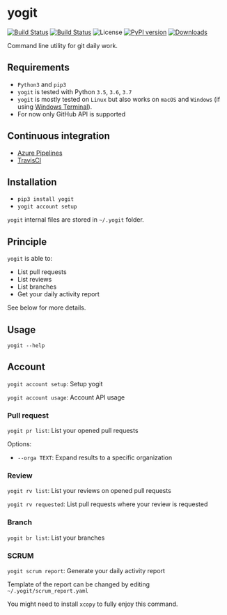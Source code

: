 # yogit

[![Build Status](https://dev.azure.com/hasboeuf/yogit/_apis/build/status/hasboeuf.yogit?branchName=master)](https://dev.azure.com/hasboeuf/yogit/_build/latest?definitionId=1&branchName=master)
[![Build Status](https://travis-ci.org/hasboeuf/yogit.svg?branch=master)](https://travis-ci.org/hasboeuf/yogit)
![License](https://img.shields.io/github/license/mashape/apistatus.svg)
[![PyPI version](https://badge.fury.io/py/yogit.svg)](https://pypi.org/project/yogit/)
[![Downloads](https://pepy.tech/badge/yogit)](https://pepy.tech/project/yogit)

Command line utility for git daily work.

## Requirements

* `Python3` and `pip3`
* `yogit` is tested with Python `3.5`, `3.6`, `3.7`
* `yogit` is mostly tested on `Linux` but also works on `macOS` and `Windows` (if using [Windows Terminal](https://github.com/microsoft/terminal)).
* For now only GitHub API is supported

## Continuous integration

* [Azure Pipelines](https://dev.azure.com/hasboeuf/yogit)
* [TravisCI](https://travis-ci.org/hasboeuf/yogit)

## Installation

* `pip3 install yogit`
* `yogit account setup`

`yogit` internal files are stored in `~/.yogit` folder.

## Principle

`yogit` is able to:

* List pull requests
* List reviews
* List branches
* Get your daily activity report

See below for more details.

## Usage

`yogit --help`

## Account

`yogit account setup`: Setup yogit

`yogit account usage`: Account API usage

### Pull request

`yogit pr list`: List your opened pull requests

Options:

* `--orga TEXT`: Expand results to a specific organization

### Review

`yogit rv list`: List your reviews on opened pull requests

`yogit rv requested`: List pull requests where your review is requested

### Branch

`yogit br list`: List your branches

### SCRUM

`yogit scrum report`: Generate your daily activity report

Template of the report can be changed by editing `~/.yogit/scrum_report.yaml`

You might need to install `xcopy` to fully enjoy this command.
